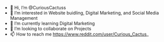 - 👋 Hi, I’m @CuriousCactuss
- 👀 I’m interested in Website buidling, Digital Marketing, and Social Media Management
- 🌱 I’m currently learning Digital Marketing
- 💞️ I’m looking to collaborate on Projects
- 📫 How to reach me https://www.reddit.com/user/Curious_Cactus_

<!---
CuriousCactuss/CuriousCactuss is a ✨ special ✨ repository because its `README.md` (this file) appears on your GitHub profile.
You can click the Preview link to take a look at your changes.
--->
